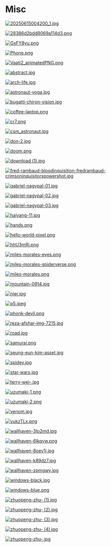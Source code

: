 # Misc

<a href="20250615004200_1.jpg"><img alt="20250615004200_1.jpg" src="20250615004200_1.jpg"></a>

<a href="28386d2bdd8069a114d3.png"><img alt="28386d2bdd8069a114d3.png" src="28386d2bdd8069a114d3.png"></a>

<a href="GxFY8yu.png"><img alt="GxFY8yu.png" src="GxFY8yu.png"></a>

<a href="Phone.png"><img alt="Phone.png" src="Phone.png"></a>

<a href="Vaati2_animatedPNG.png"><img alt="Vaati2_animatedPNG.png" src="Vaati2_animatedPNG.png"></a>

<a href="abstract.jpg"><img alt="abstract.jpg" src="abstract.jpg"></a>

<a href="arch-life.jpg"><img alt="arch-life.jpg" src="arch-life.jpg"></a>

<a href="astronaut-yoga.jpg"><img alt="astronaut-yoga.jpg" src="astronaut-yoga.jpg"></a>

<a href="bugatti-chiron-vision.jpg"><img alt="bugatti-chiron-vision.jpg" src="bugatti-chiron-vision.jpg"></a>

<a href="coffee-laptop.png"><img alt="coffee-laptop.png" src="coffee-laptop.png"></a>

<a href="cr7.png"><img alt="cr7.png" src="cr7.png"></a>

<a href="csm_astronaut.jpg"><img alt="csm_astronaut.jpg" src="csm_astronaut.jpg"></a>

<a href="don-2.jpg"><img alt="don-2.jpg" src="don-2.jpg"></a>

<a href="doom.png"><img alt="doom.png" src="doom.png"></a>

<a href="download (1).jpg"><img alt="download (1).jpg" src="download (1).jpg"></a>

<a href="fred-rambaud-bloodinquisition-fredrambaud-crimsoninquisitorspowershot.jpg"><img alt="fred-rambaud-bloodinquisition-fredrambaud-crimsoninquisitorspowershot.jpg" src="fred-rambaud-bloodinquisition-fredrambaud-crimsoninquisitorspowershot.jpg"></a>

<a href="gabriel-nagypal-01.jpg"><img alt="gabriel-nagypal-01.jpg" src="gabriel-nagypal-01.jpg"></a>

<a href="gabriel-nagypal-02.jpg"><img alt="gabriel-nagypal-02.jpg" src="gabriel-nagypal-02.jpg"></a>

<a href="gabriel-nagypal-03.jpg"><img alt="gabriel-nagypal-03.jpg" src="gabriel-nagypal-03.jpg"></a>

<a href="haiyang-11.jpg"><img alt="haiyang-11.jpg" src="haiyang-11.jpg"></a>

<a href="hands.png"><img alt="hands.png" src="hands.png"></a>

<a href="hello-world-pixel.png"><img alt="hello-world-pixel.png" src="hello-world-pixel.png"></a>

<a href="hhU3mRj.png"><img alt="hhU3mRj.png" src="hhU3mRj.png"></a>

<a href="miles-morales-eyes.png"><img alt="miles-morales-eyes.png" src="miles-morales-eyes.png"></a>

<a href="miles-morales-spiderverse.png"><img alt="miles-morales-spiderverse.png" src="miles-morales-spiderverse.png"></a>

<a href="miles-morales.png"><img alt="miles-morales.png" src="miles-morales.png"></a>

<a href="mountain-0914.jpg"><img alt="mountain-0914.jpg" src="mountain-0914.jpg"></a>

<a href="nier.jpg"><img alt="nier.jpg" src="nier.jpg"></a>

<a href="p5.jpeg"><img alt="p5.jpeg" src="p5.jpeg"></a>

<a href="phonk-devil.png"><img alt="phonk-devil.png" src="phonk-devil.png"></a>

<a href="reza-afshar-img-7215.jpg"><img alt="reza-afshar-img-7215.jpg" src="reza-afshar-img-7215.jpg"></a>

<a href="road.jpg"><img alt="road.jpg" src="road.jpg"></a>

<a href="samurai.png"><img alt="samurai.png" src="samurai.png"></a>

<a href="seung-eun-kim-asset.jpg"><img alt="seung-eun-kim-asset.jpg" src="seung-eun-kim-asset.jpg"></a>

<a href="spidey.jpg"><img alt="spidey.jpg" src="spidey.jpg"></a>

<a href="star-wars.jpg"><img alt="star-wars.jpg" src="star-wars.jpg"></a>

<a href="terry-wei-.jpg"><img alt="terry-wei-.jpg" src="terry-wei-.jpg"></a>

<a href="uzumaki-1.png"><img alt="uzumaki-1.png" src="uzumaki-1.png"></a>

<a href="uzumaki-2.png"><img alt="uzumaki-2.png" src="uzumaki-2.png"></a>

<a href="venom.jpg"><img alt="venom.jpg" src="venom.jpg"></a>

<a href="vukzTLx.png"><img alt="vukzTLx.png" src="vukzTLx.png"></a>

<a href="wallhaven-3lp2md.jpg"><img alt="wallhaven-3lp2md.jpg" src="wallhaven-3lp2md.jpg"></a>

<a href="wallhaven-6lkqyw.png"><img alt="wallhaven-6lkqyw.png" src="wallhaven-6lkqyw.png"></a>

<a href="wallhaven-8oev1j.jpg"><img alt="wallhaven-8oev1j.jpg" src="wallhaven-8oev1j.jpg"></a>

<a href="wallhaven-k89dz7.jpg"><img alt="wallhaven-k89dz7.jpg" src="wallhaven-k89dz7.jpg"></a>

<a href="wallhaven-zpmgwy.jpg"><img alt="wallhaven-zpmgwy.jpg" src="wallhaven-zpmgwy.jpg"></a>

<a href="windows-black.jpg"><img alt="windows-black.jpg" src="windows-black.jpg"></a>

<a href="windows-blue.png"><img alt="windows-blue.png" src="windows-blue.png"></a>

<a href="zhuopeng-zhu- (1).jpg"><img alt="zhuopeng-zhu- (1).jpg" src="zhuopeng-zhu- (1).jpg"></a>

<a href="zhuopeng-zhu- (2).jpg"><img alt="zhuopeng-zhu- (2).jpg" src="zhuopeng-zhu- (2).jpg"></a>

<a href="zhuopeng-zhu- (3).jpg"><img alt="zhuopeng-zhu- (3).jpg" src="zhuopeng-zhu- (3).jpg"></a>

<a href="zhuopeng-zhu- (4).jpg"><img alt="zhuopeng-zhu- (4).jpg" src="zhuopeng-zhu- (4).jpg"></a>

<a href="zhuopeng-zhu-.jpg"><img alt="zhuopeng-zhu-.jpg" src="zhuopeng-zhu-.jpg"></a>

